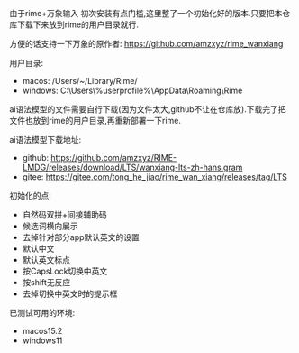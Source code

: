 由于rime+万象输入 初次安装有点门槛,这里整了一个初始化好的版本.只要把本仓库下载下来放到rime的用户目录就行.

方便的话支持一下万象的原作者: https://github.com/amzxyz/rime_wanxiang

用户目录:
 - macos: /Users/~/Library/Rime/
 - windows: C:\Users\\%userprofile%\AppData\Roaming\Rime

ai语法模型的文件需要自行下载(因为文件太大,github不让在仓库放).下载完了把文件也放到rime的用户目录,再重新部署一下rime.

ai语法模型下载地址:
- github: https://github.com/amzxyz/RIME-LMDG/releases/download/LTS/wanxiang-lts-zh-hans.gram
- gitee: https://gitee.com/tong_he_jiao/rime_wan_xiang/releases/tag/LTS


初始化的点:
- 自然码双拼+间接辅助码
- 候选词横向展示
- 去掉针对部分app默认英文的设置
- 默认中文
- 默认英文标点
- 按CapsLock切换中英文
- 按shift无反应
- 去掉切换中英文时的提示框

已测试可用的环境: 
- macos15.2
- windows11